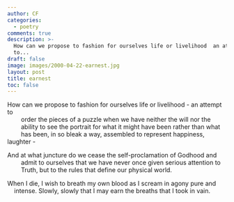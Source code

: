 ```yaml
---
author: CF
categories:
  - poetry
comments: true
description: >-
  How can we propose to fashion for ourselves life or livelihood  an attempt
  to...
draft: false
image: images/2000-04-22-earnest.jpg
layout: post
title: earnest
toc: false
---
```

    
How can we propose to fashion for ourselves life or livelihood - an attempt to    
        order the pieces of a puzzle when we have neither the will nor the    
        ability to see the portrait for what it might have been rather than what    
        has been, in so bleak a way, assembled to represent happiness, laughter -    
    
And at what juncture do we cease the self-proclamation of Godhood and    
        admit to ourselves that we have never once given serious attention to    
        Truth, but to the rules that define our physical world.    
    
When I die, I wish to breath my own blood as I scream in agony pure and    
    intense. Slowly, slowly that I may earn the breaths that I took in vain.    
